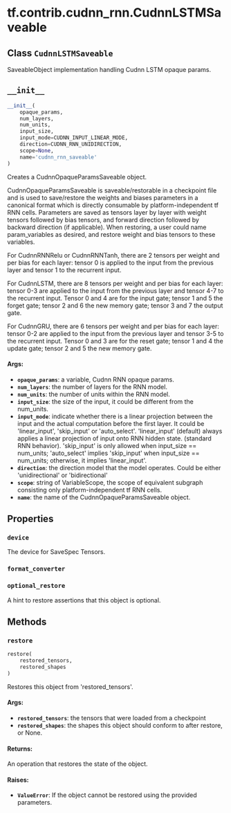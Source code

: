 <div itemscope itemtype="http://developers.google.com/ReferenceObject">
<meta itemprop="name" content="tf.contrib.cudnn_rnn.CudnnLSTMSaveable" />
<meta itemprop="path" content="Stable" />
<meta itemprop="property" content="device"/>
<meta itemprop="property" content="format_converter"/>
<meta itemprop="property" content="optional_restore"/>
<meta itemprop="property" content="__init__"/>
<meta itemprop="property" content="restore"/>
</div>

# tf.contrib.cudnn_rnn.CudnnLSTMSaveable

## Class `CudnnLSTMSaveable`

SaveableObject implementation handling Cudnn LSTM opaque params.



<!-- Placeholder for "Used in" -->


<h2 id="__init__"><code>__init__</code></h2>

``` python
__init__(
    opaque_params,
    num_layers,
    num_units,
    input_size,
    input_mode=CUDNN_INPUT_LINEAR_MODE,
    direction=CUDNN_RNN_UNIDIRECTION,
    scope=None,
    name='cudnn_rnn_saveable'
)
```

Creates a CudnnOpaqueParamsSaveable object.

   CudnnOpaqueParamsSaveable is saveable/restorable in a checkpoint file
   and is used to save/restore the weights and biases parameters in a
   canonical format which is directly consumable by platform-independent tf
   RNN cells. Parameters are saved as tensors layer by layer with weight
   tensors followed by bias tensors, and forward direction followed by
   backward direction (if applicable). When restoring, a user could name
   param_variables as desired, and restore weight and bias tensors to these
   variables.

   For CudnnRNNRelu or CudnnRNNTanh, there are 2 tensors per weight and per
   bias for each layer: tensor 0 is applied to the input from the previous
   layer and tensor 1 to the recurrent input.

   For CudnnLSTM, there are 8 tensors per weight and per bias for each
   layer: tensor 0-3 are applied to the input from the previous layer and
   tensor 4-7 to the recurrent input. Tensor 0 and 4 are for the input gate;
   tensor 1 and 5 the forget gate; tensor 2 and 6 the new memory gate;
   tensor 3 and 7 the output gate.

   For CudnnGRU, there are 6 tensors per weight and per bias for each layer:
   tensor 0-2 are applied to the input from the previous layer and
   tensor 3-5 to the recurrent input. Tensor 0 and 3 are for the reset gate;
   tensor 1 and 4 the update gate; tensor 2 and 5 the new memory gate.

#### Args:


* <b>`opaque_params`</b>: a variable, Cudnn RNN opaque params.
* <b>`num_layers`</b>: the number of layers for the RNN model.
* <b>`num_units`</b>: the number of units within the RNN model.
* <b>`input_size`</b>: the size of the input, it could be different from the
  num_units.
* <b>`input_mode`</b>: indicate whether there is a linear projection between the
  input and the actual computation before the first layer. It could be
  'linear_input', 'skip_input' or 'auto_select'. 'linear_input' (default)
  always applies a linear projection of input onto RNN hidden state.
  (standard RNN behavior). 'skip_input' is only allowed when input_size ==
  num_units; 'auto_select' implies 'skip_input' when input_size ==
  num_units; otherwise, it implies 'linear_input'.
* <b>`direction`</b>: the direction model that the model operates. Could be either
  'unidirectional' or 'bidirectional'
* <b>`scope`</b>: string of VariableScope, the scope of equivalent subgraph
  consisting only platform-independent tf RNN cells.
* <b>`name`</b>: the name of the CudnnOpaqueParamsSaveable object.



## Properties

<h3 id="device"><code>device</code></h3>

The device for SaveSpec Tensors.


<h3 id="format_converter"><code>format_converter</code></h3>




<h3 id="optional_restore"><code>optional_restore</code></h3>

A hint to restore assertions that this object is optional.




## Methods

<h3 id="restore"><code>restore</code></h3>

``` python
restore(
    restored_tensors,
    restored_shapes
)
```

Restores this object from 'restored_tensors'.


#### Args:


* <b>`restored_tensors`</b>: the tensors that were loaded from a checkpoint
* <b>`restored_shapes`</b>: the shapes this object should conform to after
  restore, or None.


#### Returns:

An operation that restores the state of the object.



#### Raises:


* <b>`ValueError`</b>: If the object cannot be restored using the provided
  parameters.




